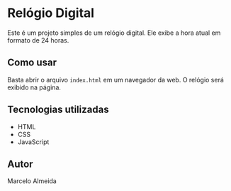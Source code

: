 # Relógio Digital

Este é um projeto simples de um relógio digital. Ele exibe a hora atual em formato de 24 horas.

## Como usar

Basta abrir o arquivo `index.html` em um navegador da web. O relógio será exibido na página.

## Tecnologias utilizadas

- HTML
- CSS
- JavaScript

## Autor

Marcelo Almeida